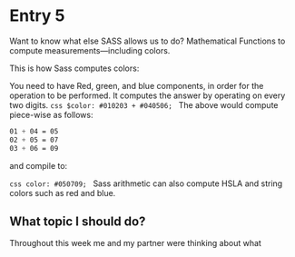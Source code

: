 # Entry 5 


Want to know what else SASS allows us to do? Mathematical Functions to compute measurements—including colors.

This is how Sass computes colors:

You need to have Red, green, and blue components, in order for the operation to be performed. 
It computes the answer by operating on every two digits.
```css $color: #010203 + #040506; ```
The above would compute piece-wise as follows:
```css
01 + 04 = 05
02 + 05 = 07
03 + 06 = 09
```
and compile to:

```css color: #050709; ```
Sass arithmetic can also compute HSLA and string colors such as red and blue.



















## What topic I should do? 
 Throughout this week me and my partner were thinking about what 


